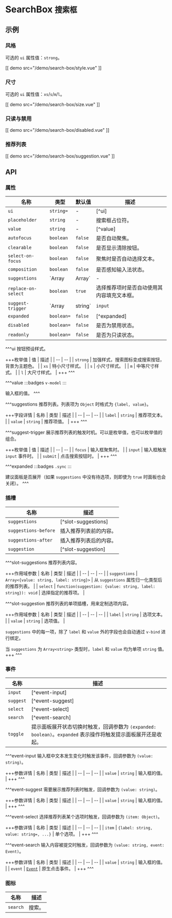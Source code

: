 # SearchBox <small>搜索框</small>

## 示例

### 风格

可选的 `ui` 属性值：`strong`。

[[ demo src="/demo/search-box/style.vue" ]]

### 尺寸

可选的 `ui` 属性值：`xs`/`s`/`m`/`l`。

[[ demo src="/demo/search-box/size.vue" ]]

### 只读与禁用

[[ demo src="/demo/search-box/disabled.vue" ]]

### 推荐列表

[[ demo src="/demo/search-box/suggestion.vue" ]]

## API

### 属性

| 名称 | 类型 | 默认值 | 描述 |
| -- | -- | -- | -- |
| `ui` | `string=` | - | [^ui] |
| `placeholder` | `string` | - | 搜索框占位符。 |
| `value` | `string` | - | [^value] |
| `autofocus` | `boolean` | `false` | 是否自动聚焦。 |
| `clearable` | `boolean` | `false` | 是否显示清除按钮。 |
| `select-on-focus` | `boolean` | `false` | 聚焦时是否自动选择文本。 |
| `composition` | `boolean` | `false` | 是否感知输入法状态。 |
| `suggestions` | `Array<string>|Array<Object>` | - | [^suggestions] |
| `replace-on-select` | `boolean` | `true` | 选择推荐项时是否自动使用其内容填充文本框。 |
| `suggest-trigger` | `Array<string>|string` | `input` | [^suggest-trigger] |
| `expanded` | `boolean=` | `false` | [^expanded] |
| `disabled` | `boolean=` | `false` | 是否为禁用状态。 |
| `readonly` | `boolean=` | `false` | 是否为只读状态。 |

^^^ui
按钮预设样式。

+++枚举值
| 值 | 描述 |
| -- | -- |
| `strong` | 加强样式，搜索图标变成搜索按钮，背景为主题色。 |
| `xs` | 特小尺寸样式。 |
| `s` | 小尺寸样式。 |
| `m` | 中等尺寸样式。 |
| `l` | 大尺寸样式。 |
+++
^^^

^^^value
:::badges
`v-model`
:::

输入框的值。
^^^

^^^suggestions
推荐列表。列表项为 `Object` 时格式为 `{label, value}`。

+++字段详情
| 名称 | 类型 | 描述 |
| -- | -- | -- |
| `label` | `string` | 推荐项文本。 |
| `value` | `string` | 推荐项值。 |
+++
^^^

^^^suggest-trigger
展示推荐列表的触发时机。可以是枚举值，也可以枚举值的组合。

+++枚举值
| 值 | 描述 |
| -- | -- |
| `focus` | 输入框聚焦时。 |
| `input` | 输入框触发 `input` 事件时。 |
| `submit` | 点击搜索按钮时。 |
+++
^^^

^^^expanded
:::badges
`.sync`
:::

建议面板是否展开（如果 `suggestions` 中没有待选项，则即使为 `true` 时面板也会关闭）。
^^^

### 插槽

| 名称 | 描述 |
| -- | -- |
| `suggestions` | [^slot-suggestions] |
| `suggestions-before` | 插入推荐列表前的内容。 |
| `suggestions-after` | 插入推荐列表后的内容。 |
| `suggestion` | [^slot-suggestion] |

^^^slot-suggestions
推荐列表内容。

+++作用域参数
| 名称 | 类型 | 描述 |
| -- | -- | -- |
| `suggestions` | `Array<{value: string, label: string}>` | 从 `suggestions` 属性归一化类型后的推荐列表。 |
| `select` | `function(suggestion: {value: string, label: string}): void` | 选择指定的推荐项。 |

^^^slot-suggestion
推荐列表的单项插槽，用来定制选项内容。

+++作用域参数
| 名称 | 类型 | 描述 |
| -- | -- | -- |
| `label` | `string` | 选项文本。 |
| `value` | `string` | 选项值。 |

`suggestions` 中的每一项，除了 `label` 和 `value` 外的字段也会自动通过 `v-bind` 进行绑定。

当 `suggestions` 为 `Array<string>` 类型时，`label` 和 `value` 均为单项 `string` 值。
+++
^^^

### 事件

| 名称 | 描述 |
| -- | -- |
| `input` | [^event-input] |
| `suggest` | [^event-suggest] |
| `select` | [^event-select] |
| `search` | [^event-search] |
| `toggle` | 提示面板展开状态切换时触发，回调参数为 `(expanded: boolean)`。`expanded` 表示操作将触发提示面板展开还是收起。 |

^^^event-input
输入框中文本发生变化时触发该事件，回调参数为 `(value: string)`。

+++参数详情
| 名称 | 类型 | 描述 |
| -- | -- | -- |
| `value` | `string` | 输入框的值。 |
+++
^^^

^^^event-suggest
需要展示推荐列表时触发，回调参数为 `(value: string)`。

+++参数详情
| 名称 | 类型 | 描述 |
| -- | -- | -- |
| `value` | `string` | 输入框的值。 |
+++
^^^

^^^event-select
选择推荐列表某个选项时触发，回调参数为 `(item: Object)`。

+++参数详情
| 名称 | 类型 | 描述 |
| -- | -- | -- |
| `item` | `{label: string, value: string=, ...}` | 单个选项。 |
+++
^^^

^^^event-search
输入内容被提交时触发，回调参数为 `(value: string, event: Event)`。

+++参数详情
| 名称 | 类型 | 描述 |
| -- | -- | -- |
| `value` | `string` | 输入框的值。 |
| `event` | [`Event`](https://developer.mozilla.org/en-US/docs/Web/Events/click) | 原生点击事件。 |
+++
^^^

### 图标

| 名称 | 描述 |
| -- | -- |
| `search` | 搜索。 |
